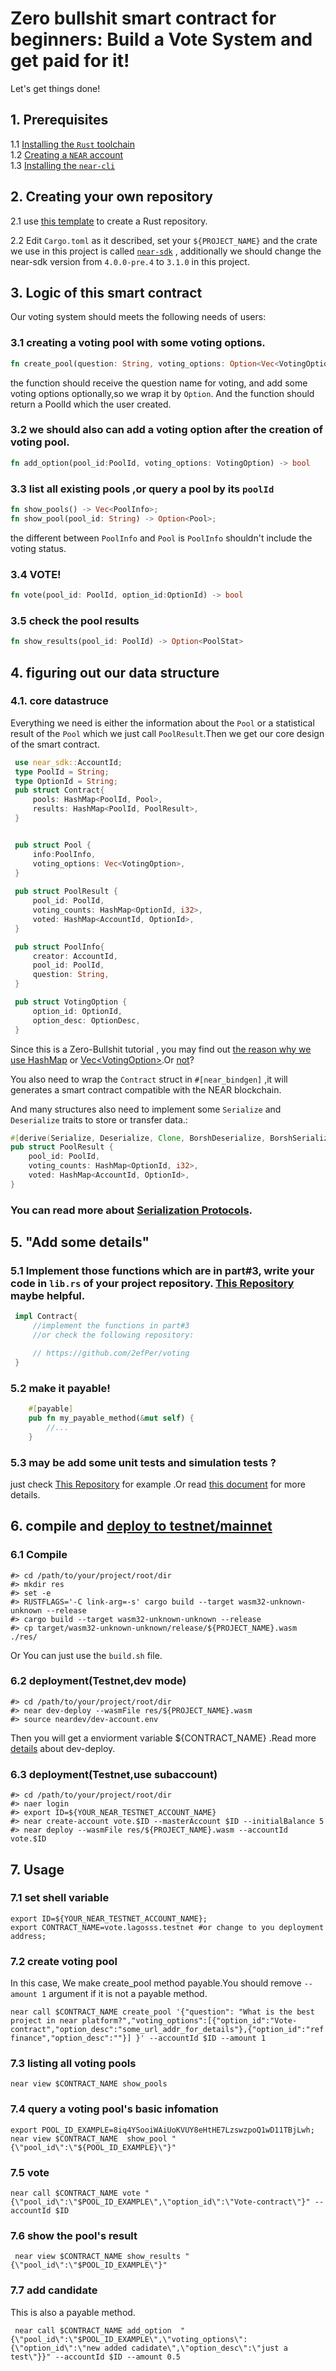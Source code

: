 
# Zero bullshit smart contract for beginners: Build a Vote System and get paid for it!   

Let's get things done!  

## 1. Prerequisites
 1.1 [Installing the `Rust` toolchain](https://www.rust-lang.org/tools/install)  
  1.2 [Creating a `NEAR` account](https://docs.near.org/docs/develop/contracts/rust/intro#creating-a-near-account)  
  1.3 [Installing the `near-cli`](https://docs.near.org/docs/develop/contracts/rust/intro#installing-the-near-cli)
   

   
## 2. Creating your own repository  

2.1 use [this template](https://github.com/near-examples/rust-template) to create a Rust repository.  

2.2 Edit `Cargo.toml` as it described, set your `${PROJECT_NAME}` and the crate we use in this project is called [`near-sdk`](https://docs.rs/near-sdk/3.1.0/near_sdk/) , additionally we should change the near-sdk version from `4.0.0-pre.4` to `3.1.0` in this project.  




## 3. Logic of this smart contract  
   Our voting system should meets the following needs of users:  
### 3.1 creating a voting pool with some voting options.  
```rust
fn create_pool(question: String, voting_options: Option<Vec<VotingOption>>) -> PoolId
``` 
the function should receive the question name for voting, and add some voting options optionally,so we wrap it by `Option`. And the function should return a PoolId which the user created.
### 3.2 we should also can add a voting option after the creation of voting pool.  
```rust
fn add_option(pool_id:PoolId, voting_options: VotingOption) -> bool
```
### 3.3 list all existing pools ,or query a pool by its `poolId`
```rust 
fn show_pools() -> Vec<PoolInfo>;  
fn show_pool(pool_id: String) -> Option<Pool>;
```
the different between `PoolInfo` and `Pool` is `PoolInfo` shouldn't  include the voting status. 
### 3.4 VOTE! 
```rust 
fn vote(pool_id: PoolId, option_id:OptionId) -> bool 
```
### 3.5 check the pool results  
```rust
fn show_results(pool_id: PoolId) -> Option<PoolStat>
```

## 4. figuring out our data structure
### 4.1. core datastruce  
Everything we need is either the information about the `Pool` or a statistical result of the `Pool` which we just call `PoolResult`.Then we get our core design of the smart contract.

   ```rust
    use near_sdk::AccountId;
    type PoolId = String;
    type OptionId = String;
    pub struct Contract{
        pools: HashMap<PoolId, Pool>,
        results: HashMap<PoolId, PoolResult>,
    }


    pub struct Pool {
        info:PoolInfo,
        voting_options: Vec<VotingOption>,
    }
    
    pub struct PoolResult {
        pool_id: PoolId,
        voting_counts: HashMap<OptionId, i32>,
        voted: HashMap<AccountId, OptionId>,
    }

    pub struct PoolInfo{
        creator: AccountId,
        pool_id: PoolId,
        question: String,
    }

    pub struct VotingOption {
        option_id: OptionId,
        option_desc: OptionDesc,
    } 
   ``` 
Since this is a Zero-Bullshit tutorial , you may find out [the reason why we use HashMap](https://www.near-sdk.io/contract-structure/collections#in-memory-hashmap-vs-persistent-unorderedmap) or [Vec\<VotingOption>](https://www.near-sdk.io/contract-structure/collections).Or [not](https://discord.gg/teknCYc3m3)?  

You also need to wrap the `Contract` struct in `#[near_bindgen]`  ,it will generates a smart contract compatible with the NEAR blockchain. 

And many structures also need to implement some `Serialize` and `Deserialize` traits to store or transfer data.: 
    
```rust
#[derive(Serialize, Deserialize, Clone, BorshDeserialize, BorshSerialize)]
pub struct PoolResult {
    pool_id: PoolId,
    voting_counts: HashMap<OptionId, i32>,
    voted: HashMap<AccountId, OptionId>,
}
```
### You can read more about [Serialization Protocols](https://www.near-sdk.io/contract-interface/serialization-interface).


## 5. "Add some details"  
### 5.1 Implement those functions which are in part#3, write your code in `lib.rs` of your project repository. [This Repository](https://github.com/2efPer/voting) maybe helpful.
   ```rust
    impl Contract{
        //implement the functions in part#3 
        //or check the following repository: 

        // https://github.com/2efPer/voting
    }
   ```
### 5.2 make it payable!
```rust
    #[payable]
    pub fn my_payable_method(&mut self) {
        //...
    }
```
### 5.3 may be add some unit tests and simulation tests ?    

just check [This Repository](https://github.com/2efPer/voting/blob/master/src/lib.rs) for example .Or read [this document](https://www.near-sdk.io/testing/unit-tests) for more details.

## 6. compile and [deploy to testnet/mainnet](https://docs.near.org/docs/develop/contracts/rust/intro#deploying-the-contract)  

### 6.1 Compile 
```shell
#> cd /path/to/your/project/root/dir
#> mkdir res
#> set -e
#> RUSTFLAGS='-C link-arg=-s' cargo build --target wasm32-unknown-unknown --release
#> cargo build --target wasm32-unknown-unknown --release
#> cp target/wasm32-unknown-unknown/release/${PROJECT_NAME}.wasm ./res/
```  
Or You can just use the `build.sh` file.   

### 6.2 deployment(Testnet,dev mode)  
```shell
#> cd /path/to/your/project/root/dir
#> near dev-deploy --wasmFile res/${PROJECT_NAME}.wasm  
#> source neardev/dev-account.env 
```  
Then you will get a enviorment variable ${CONTRACT_NAME} .Read more [details](https://docs.near.org/docs/tools/near-cli#near-dev-deploy) about dev-deploy.
### 6.3 deployment(Testnet,use subaccount)  
```shell
#> cd /path/to/your/project/root/dir
#> naer login
#> export ID=${YOUR_NEAR_TESTNET_ACCOUNT_NAME}
#> near create-account vote.$ID --masterAccount $ID --initialBalance 5  
#> near deploy --wasmFile res/${PROJECT_NAME}.wasm --accountId vote.$ID
```

## 7. Usage  
### 7.1 set shell variable  
```shell
export ID=${YOUR_NEAR_TESTNET_ACCOUNT_NAME};
export CONTRACT_NAME=vote.lagosss.testnet #or change to you deployment address;
```  

### 7.2 create voting pool  
In this case, We make create_pool method payable.You should remove `--amount 1` argument if it is not a payable method.  
```shell
near call $CONTRACT_NAME create_pool '{"question": "What is the best project in near platform?","voting_options":[{"option_id":"Vote-contract","option_desc":"some_url_addr_for_details"},{"option_id":"ref finance","option_desc":""}] }' --accountId $ID --amount 1

```  

### 7.3 listing all voting pools  
```shell
near view $CONTRACT_NAME show_pools
``` 

### 7.4 query a voting pool's basic infomation   

```shell 
export POOL_ID_EXAMPLE=8iq4YSooiWAiUoKVUY8eHtHE7LzswzpoQ1wD11TBjLwh;
near view $CONTRACT_NAME  show_pool "{\"pool_id\":\"${POOL_ID_EXAMPLE}\"}"
```  

### 7.5 vote  
```shell
near call $CONTRACT_NAME vote "{\"pool_id\":\"$POOL_ID_EXAMPLE\",\"option_id\":\"Vote-contract\"}" --accountId $ID  
```  

### 7.6 show the pool's result  
```shell
 near view $CONTRACT_NAME show_results "{\"pool_id\":\"$POOL_ID_EXAMPLE\"}"
``` 

### 7.7 add candidate  
This is also a payable method.  
```shell
 near call $CONTRACT_NAME add_option  "{\"pool_id\":\"$POOL_ID_EXAMPLE\",\"voting_options\":{\"option_id\":\"new added cadidate\",\"option_desc\":\"just a test\"}}" --accountId $ID --amount 0.5
```
